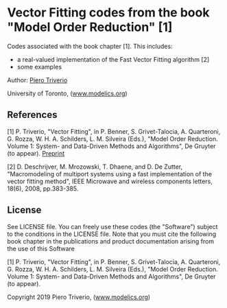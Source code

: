 # Vector Fitting codes from the book "Model Order Reduction" [1]

Codes associated with the book chapter [1]. This includes:
- a real-valued implementation of the Fast Vector Fitting algorithm [2]
- some examples

Author: [Piero Triverio](http://modelics.org/triverio.html)

University of Toronto, (www.modelics.org)


## References
[1] P. Triverio, "Vector Fitting", in P. Benner, S. Grivet-Talocia, A. Quarteroni, G. Rozza, W. H. A. Schilders, L. M. Silveira (Eds.), "Model Order Reduction. Volume 1: System- and Data-Driven Methods and Algorithms", De Gruyter (to appear). [Preprint](https://arxiv.org/abs/1908.08977)

[2] D. Deschrijver, M. Mrozowski, T. Dhaene, and D. De Zutter, "Macromodeling of multiport systems using a fast implementation of the vector fitting method", IEEE Microwave and wireless components letters, 18(6), 2008, pp.383-385.

## License
See LICENSE file. You can freely use these codes (the "Software") subject to the conditions in the LICENSE file. Note that you must cite the following book chapter in the publications and product documentation arising from the use of this Software

[1] P. Triverio, "Vector Fitting", in P. Benner, S. Grivet-Talocia, A. Quarteroni, G. Rozza, W. H. A. Schilders, L. M. Silveira (Eds.), "Model Order Reduction. Volume 1: System- and Data-Driven Methods and Algorithms", De Gruyter (to appear).
 
Copyright 2019 Piero Triverio, (www.modelics.org)
